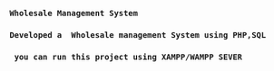 ### `Wholesale Management System`
### `Developed a  Wholesale management System using PHP,SQL`

### ` you can run this project using XAMPP/WAMPP SEVER`

